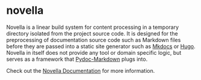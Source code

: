 # novella

Novella is a linear build system for content processing in a temporary directory isolated from the project source
code. It is designed for the preprocessing of documentation source code such as Markdown files before they are
passed into a static site generator such as [Mkdocs][] or [Hugo][]. Novella in itself does not provide any tool or
domain specific logic, but serves as a framework that [Pydoc-Markdown][] plugs into.

  [Mkdocs]: https://www.mkdocs.org/
  [Hugo]: https://gohugo.io/
  [Pydoc-Markdown]: https://github.com/NiklasRosenstein/pydoc-markdown
  [Novella Documentation]: https://niklasrosenstein.github.io/novella

Check out the [Novella Documentation][] for more information.
